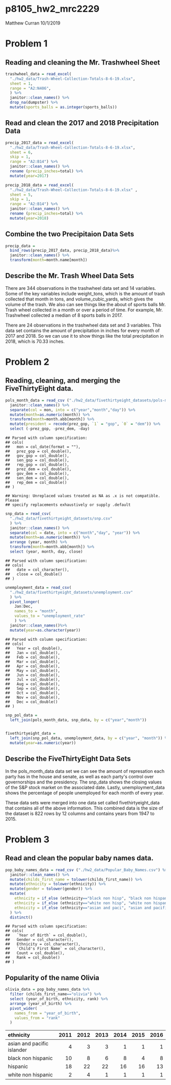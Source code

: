 p8105\_hw2\_mrc2229
================
Matthew Curran
10/1/2019

Problem 1
=========

Reading and cleaning the Mr. Trashwheel Sheet
---------------------------------------------

``` r
trashwheel_data = read_excel(
  "./hw2_data/Trash-Wheel-Collection-Totals-8-6-19.xlsx", 
  sheet = 1, 
  range = "A2:N406",
  ) %>%
  janitor::clean_names() %>%
  drop_na(dumpster) %>%
  mutate(sports_balls = as.integer(sports_balls))
```

Read and clean the 2017 and 2018 Precipitation Data
---------------------------------------------------

``` r
precip_2017_data = read_excel(
  "./hw2_data/Trash-Wheel-Collection-Totals-8-6-19.xlsx", 
  sheet = 6,
  skip = 1,
  range = "A2:B14") %>%
  janitor::clean_names() %>%
  rename (precip_inches=total) %>%
  mutate(year=2017)

precip_2018_data = read_excel(
  "./hw2_data/Trash-Wheel-Collection-Totals-8-6-19.xlsx" , 
  sheet = 5,
  skip = 1,
  range = "A2:B14") %>%
  janitor::clean_names() %>%
  rename (precip_inches=total) %>%
  mutate(year=2018)
```

Combine the two Precipitaion Data Sets
--------------------------------------

``` r
precip_data =
  bind_rows(precip_2017_data, precip_2018_data)%>%
  janitor::clean_names() %>%
  transform(month=month.name[month])
```

Describe the Mr. Trash Wheel Data Sets
--------------------------------------

There are 344 observations in the trashwheel data set and 14 variables. Some of the key variables include weight\_tons, which is the amount of trash collected that month in tons, and volume\_cubic\_yards, which gives the volume of the trash. We also can see things like the about of sports balls Mr. Trash wheel collected in a month or over a period of time. For example, Mr. Trashwheel collected a median of 8 sports balls in 2017.

There are 24 observations in the trashwheel data set and 3 variables. This data set contains the amount of precipitation in inches for every month of 2017 and 2018. So we can use it to show things like the total precipitation in 2018, which is 70.33 inches.

Problem 2
=========

Reading, cleaning, and merging the FiveThirtyEight data.
--------------------------------------------------------

``` r
pols_month_data = read_csv ("./hw2_data/fivethirtyeight_datasets/pols-month.csv") %>%
  janitor::clean_names() %>%
  separate(col = mon, into = c("year","month","day")) %>%
  mutate(month=as.numeric(month)) %>%
  transform(month=month.abb[month]) %>%
  mutate(president = recode(prez_gop, `1` = "gop", `0` = "dem")) %>%
  select (-prez_gop, -prez_dem, -day)
```

    ## Parsed with column specification:
    ## cols(
    ##   mon = col_date(format = ""),
    ##   prez_gop = col_double(),
    ##   gov_gop = col_double(),
    ##   sen_gop = col_double(),
    ##   rep_gop = col_double(),
    ##   prez_dem = col_double(),
    ##   gov_dem = col_double(),
    ##   sen_dem = col_double(),
    ##   rep_dem = col_double()
    ## )

    ## Warning: Unreplaced values treated as NA as .x is not compatible. Please
    ## specify replacements exhaustively or supply .default

``` r
snp_data = read_csv(
  "./hw2_data/fivethirtyeight_datasets/snp.csv"
  ) %>%
  janitor::clean_names() %>%
  separate(col = date, into = c("month","day", "year")) %>%
  mutate(month=as.numeric(month)) %>%
  arrange (year, month) %>%
  transform(month=month.abb[month]) %>%
  select (year, month, day, close)
```

    ## Parsed with column specification:
    ## cols(
    ##   date = col_character(),
    ##   close = col_double()
    ## )

``` r
unemployment_data = read_csv(
  "./hw2_data/fivethirtyeight_datasets/unemployment.csv"
  ) %>%
  pivot_longer(
    Jan:Dec,
    names_to = "month",
    values_to = "unemployment_rate"
    ) %>%
  janitor::clean_names()%>%
  mutate(year=as.character(year))
```

    ## Parsed with column specification:
    ## cols(
    ##   Year = col_double(),
    ##   Jan = col_double(),
    ##   Feb = col_double(),
    ##   Mar = col_double(),
    ##   Apr = col_double(),
    ##   May = col_double(),
    ##   Jun = col_double(),
    ##   Jul = col_double(),
    ##   Aug = col_double(),
    ##   Sep = col_double(),
    ##   Oct = col_double(),
    ##   Nov = col_double(),
    ##   Dec = col_double()
    ## )

``` r
snp_pol_data = 
  left_join(pols_month_data, snp_data, by = c("year","month"))


fivethirtyeight_data = 
  left_join(snp_pol_data, unemployment_data, by = c("year", "month")) %>%
  mutate(year=as.numeric(year))
```

Describe the FiveThirtyEight Data Sets
--------------------------------------

In the pols\_month\_data data set we can see the amount of represation each party has in the house and senate, as well as each party's control over governorships and the presidency. The snp\_data shows the closing values of the S&P stock market on the associated date. Lastly, unemployment\_data shows the percentage of people unemployed for each month of every year.

These data sets were merged into one data set called fivethirtyeight\_data that contains all of the above information. This combined data is the size of the dataset is 822 rows by 12 columns and contains years from 1947 to 2015.

Problem 3
=========

Read and clean the popular baby names data.
-------------------------------------------

``` r
pop_baby_names_data = read_csv ("./hw2_data/Popular_Baby_Names.csv") %>%
  janitor::clean_names() %>%
  mutate(childs_first_name = tolower(childs_first_name)) %>%
  mutate(ethnicity = tolower(ethnicity)) %>%
  mutate(gender = tolower(gender)) %>%
  mutate(
    ethnicity = if_else (ethnicity=="black non hisp", "black non hispanic", ethnicity),
    ethnicity = if_else (ethnicity=="white non hisp", "white non hispanic", ethnicity),
    ethnicity = if_else (ethnicity=="asian and paci", "asian and pacific islander", ethnicity)
  ) %>%
  distinct()
```

    ## Parsed with column specification:
    ## cols(
    ##   `Year of Birth` = col_double(),
    ##   Gender = col_character(),
    ##   Ethnicity = col_character(),
    ##   `Child's First Name` = col_character(),
    ##   Count = col_double(),
    ##   Rank = col_double()
    ## )

Popularity of the name Olivia
-----------------------------

``` r
olivia_data = pop_baby_names_data %>%
  filter (childs_first_name=="olivia") %>%
  select (year_of_birth, ethnicity, rank) %>%
  arrange (year_of_birth) %>%
  pivot_wider(
    names_from = "year_of_birth",
    values_from = "rank"
  )
```

| ethnicity                  |  2011|  2012|  2013|  2014|  2015|  2016|
|:---------------------------|-----:|-----:|-----:|-----:|-----:|-----:|
| asian and pacific islander |     4|     3|     3|     1|     1|     1|
| black non hispanic         |    10|     8|     6|     8|     4|     8|
| hispanic                   |    18|    22|    22|    16|    16|    13|
| white non hispanic         |     2|     4|     1|     1|     1|     1|
